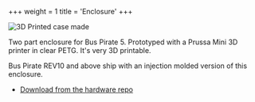+++
weight = 1
title = 'Enclosure'
+++

![3D Printed case made](/images/docs/enclosure/BusPirate5rev8-v10-fit.png)

Two part enclosure for Bus Pirate 5. Prototyped with a Prussa Mini 3D printer in clear PETG. It's very 3D printable.

Bus Pirate REV10 and above ship with an injection molded version of this enclosure.

- [Download from the hardware repo](https://github.com/DangerousPrototypes/BusPirate5-hardware)